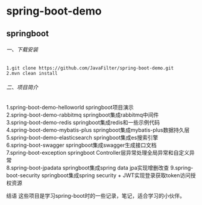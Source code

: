 # spring-boot-demo
## **springboot**

######  一、下载安装  
 
 `1.git clone https://github.com/JavaFilter/spring-boot-demo.git`  
 `2.mvn clean install`
 
######  二、项目简介  

 1.spring-boot-demo-helloworld  springboot项目演示  
 2.spring-boot-demo-rabbitmq springboot集成rabbitmq中间件  
 3.spring-boot-demo-redis springboot集成redis和一些示例代码  
 4.spring-boot-demo-mybatis-plus springboot集成mybatis-plus数据持久层  
 5.spring-boot-demo-elasticsearch springboot集成es搜索引擎  
 6.spring-boot-swagger springboot集成swagger生成接口文档  
 7.spring-boot-exception springboot Controller层异常处理全局异常和自定义异常  
 8.spring-boot-jpadata springboot集成spring data jpa实现增删改查 
 9.spring-boot-security springboot集成spring security + JWT实现登录获取token访问授权资源
 
 结语
 这些项目是学习spring-boot时的一些记录，笔记，适合学习的小伙伴。
